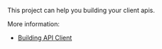 This project can help you building your client apis.

More information:
* [Building API Client](https://github.com/bernatvadell/WebApiProxy/wiki/Building-API-Client)
